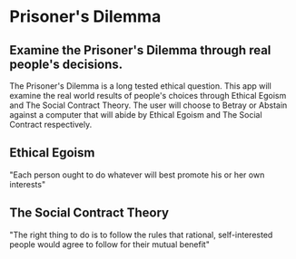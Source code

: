 # Prisoner's Dilemma

## Examine the Prisoner's Dilemma through real people's decisions.
The Prisoner's Dilemma is a long tested ethical question.  This app will examine the real world results of people's choices through Ethical Egoism and The Social Contract Theory.  The user will choose to Betray or Abstain against a computer that will abide by Ethical Egoism and The Social Contract respectively.

## Ethical Egoism
"Each person ought to do whatever will best promote his or her own interests"

## The Social Contract Theory
"The right thing to do is to follow the rules that rational, self-interested people would agree to follow for their mutual benefit"


